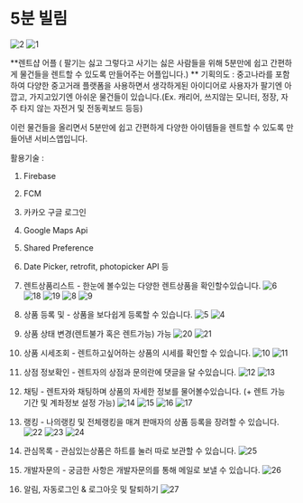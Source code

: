 # 5분 빌림

![2](https://user-images.githubusercontent.com/71608206/108620510-f70dca00-746f-11eb-98ab-4ff20094993a.PNG)
![1](https://user-images.githubusercontent.com/71608206/108620509-f6753380-746f-11eb-9b7d-7ad768334ed7.PNG)

**렌트샵 어플 ( 팔기는 싫고 그렇다고 사기는 싫은 사람들을 위해 5분만에 쉽고 간편하게 물건들을 렌트할 수 있도록 만들어주는 어플입니다.)
**
기획의도 : 중고나라를 포함하여 다양한 중고거래 플랫폼을 사용하면서 생각하게된 아이디어로 사용자가 팔기엔 아깝고, 가지고있기엔 아쉬운 물건들이 있습니다.(Ex. 캐리어, 쓰지않는 모니터, 정장, 자주 타지 않는 자전거 및 전동퀵보드 등등)

이런 물건들을 올리면서 5분만에 쉽고 간편하게 다양한 아이템들을 렌트할 수 있도록 만들어낸 서비스앱입니다. 

활용기술 : 
1. Firebase 
2. FCM
3. 카카오 구글 로그인
4. Google Maps Api
5. Shared Preference 
6. Date Picker, retrofit, photopicker API 등 


1. 렌트상품리스트 - 한눈에 볼수있는 다양한 렌트상품을 확인할수있습니다. 
![6](https://user-images.githubusercontent.com/71608206/108620517-f9702400-746f-11eb-8074-4180a5e9dee8.PNG)
![18](https://user-images.githubusercontent.com/71608206/108625338-c177d980-748d-11eb-9e62-48f86e63034c.PNG)
![19](https://user-images.githubusercontent.com/71608206/108625340-c2a90680-748d-11eb-9a0b-4211fde5a603.PNG)
![8](https://user-images.githubusercontent.com/71608206/108620520-fb39e780-746f-11eb-8058-534f143d6ff4.PNG)
![9](https://user-images.githubusercontent.com/71608206/108620499-f2491600-746f-11eb-8009-133e6a92fe57.PNG)

2. 상품 등록 및  - 상품을 보다쉽게 등록할 수 있습니다. 
![5](https://user-images.githubusercontent.com/71608206/108620514-f83ef700-746f-11eb-921e-cdf73be1a04f.PNG)
![4](https://user-images.githubusercontent.com/71608206/108620513-f7a66080-746f-11eb-8621-3da9eb099431.PNG)

3. 상품 상태 변경(렌트불가 혹은 렌트가능) 가능
![20](https://user-images.githubusercontent.com/71608206/108625572-fc2e4180-748e-11eb-8282-ed18b9b5f5a2.PNG)
![21](https://user-images.githubusercontent.com/71608206/108625563-f59fca00-748e-11eb-9295-af22cb32b92b.PNG)

4. 상품 시세조회 - 렌트하고싶어하는 상품의 시세를 확인할 수 있습니다.
![10](https://user-images.githubusercontent.com/71608206/108620500-f37a4300-746f-11eb-9745-a6534b379642.PNG)
![11](https://user-images.githubusercontent.com/71608206/108620501-f412d980-746f-11eb-925f-001056b14add.PNG)

5. 상점 정보확인 - 렌트자의 상점과 문의란에 댓글을 달 수있습니다.
![12](https://user-images.githubusercontent.com/71608206/108620502-f4ab7000-746f-11eb-8830-9e86b0586a91.PNG)
![13](https://user-images.githubusercontent.com/71608206/108620503-f4ab7000-746f-11eb-96b7-d67a4dd185bd.PNG)

6. 채팅 - 렌트자와 채팅하며 상품의 자세한 정보를 물어볼수있습니다. (+ 렌트 가능 기간 및 계좌정보 설정 가능) 
![14](https://user-images.githubusercontent.com/71608206/108620504-f5440680-746f-11eb-9fb9-1d4862d62feb.PNG)
![15](https://user-images.githubusercontent.com/71608206/108620505-f5dc9d00-746f-11eb-9424-b9c3aec49031.PNG)
![16](https://user-images.githubusercontent.com/71608206/108620506-f5dc9d00-746f-11eb-91ab-cf408f54f1c7.PNG)
![17](https://user-images.githubusercontent.com/71608206/108620508-f6753380-746f-11eb-8116-009dd10a5f97.PNG)

7. 랭킹 - 나의랭킹 및 전체랭킹을 매겨 판매자의 상품 등록을 장려할 수 있습니다.
![22](https://user-images.githubusercontent.com/71608206/108625629-4fa08f80-748f-11eb-9ad2-1ad62c75402e.PNG)
![23](https://user-images.githubusercontent.com/71608206/108625626-4dd6cc00-748f-11eb-93e2-9b7e814ec67e.PNG)
![24](https://user-images.githubusercontent.com/71608206/108625627-4f07f900-748f-11eb-99c6-2917476bb8c6.PNG)

8. 관심목록 - 관심있는상품은 하트를 눌러 따로 보관할 수 있습니다.
![25](https://user-images.githubusercontent.com/71608206/108625650-69da6d80-748f-11eb-8bd9-3c43b50fadb3.PNG)

9. 개발자문의 - 궁금한 사항은 개발자문의를 통해 메일로 보낼 수 있습니다.
![26](https://user-images.githubusercontent.com/71608206/108625731-cb024100-748f-11eb-8f95-33aeae2bcfc1.PNG)

10. 알림, 자동로그인 & 로그아웃 및 탈퇴하기
![27](https://user-images.githubusercontent.com/71608206/108625729-ca69aa80-748f-11eb-80cf-8747420bd902.PNG)
 

